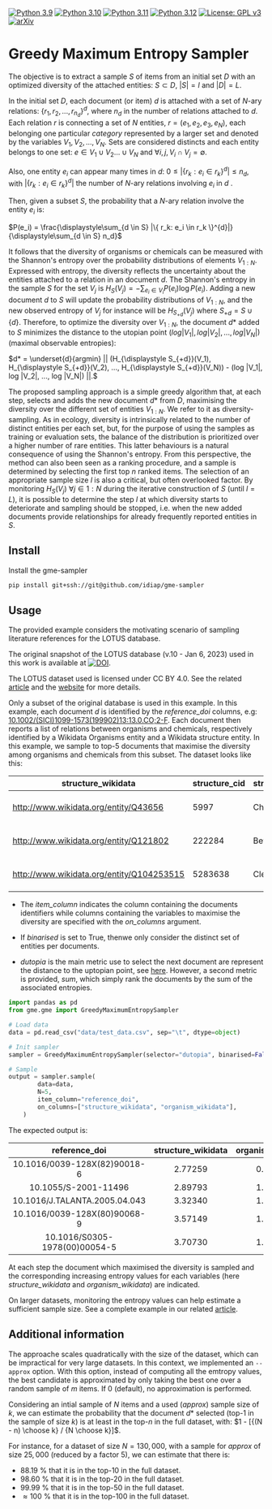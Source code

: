 [![Python 3.9](https://img.shields.io/badge/python-3.9-blue.svg)](https://www.python.org/downloads/release/python-390/) [![Python 3.10](https://img.shields.io/badge/python-3.10-blue.svg)](https://www.python.org/downloads/release/python-3100/) 
[![Python 3.11](https://img.shields.io/badge/python-3.11-blue.svg)](https://www.python.org/downloads/release/python-3110/) [![Python 3.12](https://img.shields.io/badge/python-3.12-blue.svg)](https://www.python.org/downloads/release/python-3120/) [![License: GPL v3](https://img.shields.io/badge/License-GPLv3-blue.svg)](https://www.gnu.org/licenses/gpl-3.0) [![arXiv](https://img.shields.io/badge/arXiv-2303.04132-b31b1b.svg)](https://arxiv.org/abs/2311.06364)

# Greedy Maximum Entropy Sampler

The objective is to extract a sample $S$ of items from an initial set $D$ with an optimized diversity of the attached entities: $S \subset D$, $|S| = l$ and $|D| = L$.

In the initial set $D$, each document (or item) $d$ is attached with a set of $N$-ary relations: $\{r_1, r_2, ..., r_{n_d}\}^{d}$, where $n_d$ in the number of relations attached to $d$. Each relation $r$ is connecting a set of $N$ entities, $r=(e_1, e_2, e_3, e_N)$, each belonging one particular *category* represented by a larger set and denoted by the variables $V_1, V_2, ..., V_{N}$. Sets are considered distincts and each entity belongs to one set: $e \in V_1 \cup V_2 ... \cup V_N$ and $\forall i, j, V_i \cap V_j = \emptyset$.


Also, one entity $e_i$ can appear many times in $d$: $0 \le |\{ r_k: e_i \in r_k\}^{d}| \le n_d$, with $|\{r_k: e_i \in r_k \}^{d}| \text{ the number of }N \text{-ary relations involving }e_i\text{  in }d\text{ .}$

Then, given a subset $S$, the probability that a $N$-ary relation involve the entity $e_i$ is:

$P(e_i) = \frac{\displaystyle\sum_{d \in S} |\{ r_k: e_i \in r_k \}^{d}|}{\displaystyle\sum_{d \in S} n_d}$


It follows that the diversity of organisms or chemicals can be measured with the Shannon's entropy over the probability distributions of elements $V_{1:N}$. Expressed with entropy, the diversity reflects the uncertainty about the entities attached to a relation in an document $d$. The Shannon's entropy in the sample $S$ for the set $V_j$ is $H_S(V_j) = - \displaystyle\sum_{e_i \in V_i} P(e_i) \log P(e_i)$. Adding a new document $\displaystyle d$ to $S$ will update the probability distributions of $V_{1:N}$, and the new observed entropy of $V_j$ for instance will be $H_{\displaystyle S_{+d}}(V_j)$ where $\displaystyle S_{+d} = S \cup \{d\}$. Therefore, to optimize the diversity over $V_{1:N}$, the document $d*$ added to $S$ minimizes the distance to the utopian point $(log |V_1|, log |V_2|, ..., log |V_N|)$ (maximal observable entropies):

$d* = \underset{d}{argmin} || (H_{\displaystyle S_{+d}}(V_1), H_{\displaystyle S_{+d}}(V_2), ..., H_{\displaystyle S_{+d}}(V_N)) - (log |V_1|, log |V_2|, ..., log |V_N|) ||.$

The proposed sampling approach is a simple greedy algorithm that, at each step, selects and adds the new document $d*$ from $D$, maximising the diversity over the different set of entities  $V_{1:N}$. We refer to it as diversity-sampling. As in ecology, diversity is intrinsically related to the number of distinct entities per each set, but, for the purpose of using the samples as training or evaluation sets, the balance of the distribution is prioritized over a higher number of rare entities. This latter behaviours is a natural consequence of using the Shannon's entropy. From this perspective, the method can also been seen as a ranking procedure, and a sample is determined by selecting the first top $n$ ranked items. The selection of an appropriate sample size $l$ is also a critical, but often overlooked factor. By monitoring $H_S(V_{j})$ $\forall j \in 1:N$ during the iterative construction of $S$ (until $l=L$), it is possible to determine the step $l$ at which diversity starts to deteriorate and sampling should be stopped, i.e. when the new added documents provide relationships for already frequently reported entities in $S$.



## Install

Install the gme-sampler
```bash
pip install git+ssh://git@github.com/idiap/gme-sampler
```

## Usage

The provided example considers the motivating scenario of sampling literature references for the LOTUS database. 

The original snapshot of the LOTUS database (v.10 - Jan 6, 2023) used in this work is available at 
[![DOI](https://zenodo.org/badge/DOI/10.5281/zenodo.7534071.svg)](https://doi.org/10.5281/zenodo.7534071).

The LOTUS dataset used is licensed under CC BY 4.0. See the related [article](https://elifesciences.org/articles/70780) and the [website](https://lotus.naturalproducts.net/) for more details.

Only a subset of the original database is used in this example.
In this example, each document $d$ is identified by the *reference_doi* columns, e.g: [10.1002/(SICI)1099-1573(199902)13:13.0.CO;2-F](https://onlinelibrary.wiley.com/doi/10.1002/(SICI)1099-1573(199902)13:1%3C75::AID-PTR387%3E3.0.CO;2-F). Each document then reports a list of relations between organisms and chemicals, respectively identified by a Wikidata Organisms entity and a Wikidata structure entity. In this example, we sample to top-5 documents that maximise the diversity among organisms and chemicals from this subset. The dataset looks like this:



| structure_wikidata                        | structure_cid | structure_nameTraditional | organism_wikidata                       | organism_name     | organism_taxonomy_02kingdom | reference_wikidata                       | reference_doi                                 | reference_pubmed_id |
|-------------------------------------------|---------------|---------------------------|-----------------------------------------|-------------------|-----------------------------|------------------------------------------|-----------------------------------------------|---------------------|
| http://www.wikidata.org/entity/Q43656     | 5997          | Cholesterol               | http://www.wikidata.org/entity/Q1146782 | Eryngium foetidum | Archaeplastida              | http://www.wikidata.org/entity/Q34502919 | 10.1002/(SICI)1099-1573(199902)13:13.0.CO;2-F | 10189959            |
| http://www.wikidata.org/entity/Q121802    | 222284        | Beta-Sitosterol           | http://www.wikidata.org/entity/Q1146782 | Eryngium foetidum | Archaeplastida              | http://www.wikidata.org/entity/Q34502919 | 10.1002/(SICI)1099-1573(199902)13:13.0.CO;2-F | 10189959            |
| http://www.wikidata.org/entity/Q104253515 | 5283638       | Clerosterol               | http://www.wikidata.org/entity/Q1146782 | Eryngium foetidum | Archaeplastida              | http://www.wikidata.org/entity/Q34502919 | 10.1002/(SICI)1099-1573(199902)13:13.0.CO;2-F | 10189959            |


- The *item_column* indicates the column containing the documents identifiers while columns containing the variables to maximise the diversity are specified with the *on_columns* argument.

- If *binarised* is set to True, thenwe only consider the distinct set of entities per documents.

- *dutopia* is the main metric use to select the next document are represent the distance to the uptopian point, see [here](#greedy-maximum-entropy-sampler). However, a second metric is provided, *sum*, which simply rank the documents by the sum of the associated entropies.

```python
import pandas as pd
from gme.gme import GreedyMaximumEntropySampler

# Load data
data = pd.read_csv("data/test_data.csv", sep="\t", dtype=object)

# Init sampler
sampler = GreedyMaximumEntropySampler(selector="dutopia", binarised=False)

# Sample
output = sampler.sample(
        data=data,
        N=5,
        item_column="reference_doi",
        on_columns=["structure_wikidata", "organism_wikidata"],
    )
```

The expected output is:

|         reference_doi         | structure_wikidata | organism_wikidata |
|:-----------------------------:|:------------------:|:-----------------:|
|  10.1016/0039-128X(82)90018-6 |       2.77259      |      0.00000      |
|      10.1055/S-2001-11496     |       2.89793      |      1.02910      |
| 10.1016/J.TALANTA.2005.04.043 |       3.32340      |      1.33408      |
|  10.1016/0039-128X(80)90068-9 |       3.57149      |      1.56290      |
| 10.1016/S0305-1978(00)00054-5 |       3.70730      |      1.75229      |

At each step the document which maximised the diversity is sampled and the corresponding increasing entropy values for each variables (here *structure_wikidata* and *organism_wikidata*) are indicated.

On larger datasets, monitoring the entropy values can help estimate a sufficient sample size. See a complete example in our related [article](http://arxiv.org/abs/2311.06364).

## Additional information

The approache scales quadratically with the size of the dataset, which can be impractical for very large datasets. In this context, we implemented an ```--approx``` option. With this option, instead of computing all the emtropy values, the best candidate is approximated by only taking the best one over a random sample of $m$ items. If 0 (default), no approximation is performed.

Considering an intial sample of $N$ items and a used (*approx*) sample size of $k$, we can estimate the probability that the document $d*$ selected (top-1 in the sample of size $k$) is at least in the top-$n$ in the full dataset, with: $1 - [{(N - n) \choose k} / {N \choose k}]$.

For instance, for a dataset of size $N=130,000$, with a sample for *approx* of size $25,000$ (reduced by a factor $5$), we can estimate that there is:
- 88.19 % that it is in the top-10 in the full dataset.
- 98.60 % that it is in the top-20 in the full dataset.
- 99.99 % that it is in the top-50 in the full dataset.
- $\approx 100$ % that it is in the top-100 in the full dataset.
